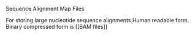 Sequence Alignment Map Files

For storing large nucleotide sequence alignments
Human readable form.
Binary compressed form is [[BAM files]]

